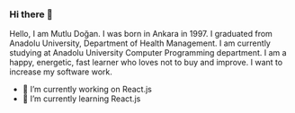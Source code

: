 ### Hi there 👋
Hello, I am Mutlu Doğan. I was born in Ankara in 1997. I graduated from Anadolu University, Department of Health Management. 
I am currently studying at Anadolu University Computer Programming department. 
I am a happy, energetic, fast learner who loves not to buy and improve. I want to increase my software work.
- 🔭 I’m currently working on React.js
- 🌱 I’m currently learning React.js
